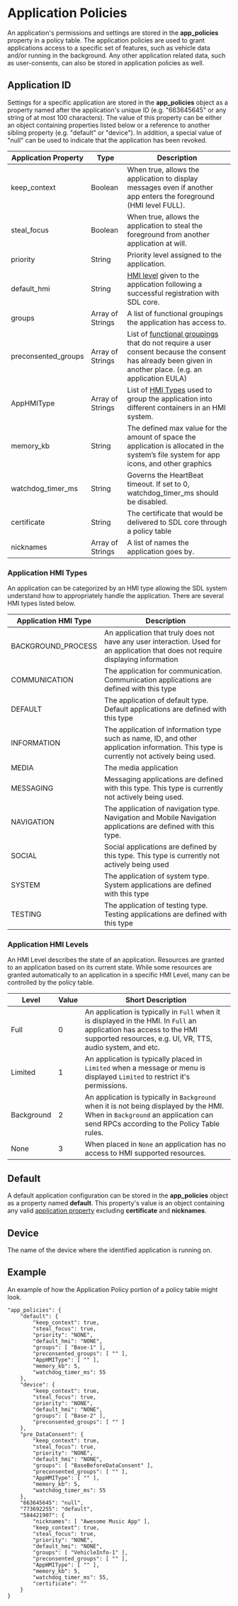 # Application Policies
An application's permissions and settings are stored in the **app_policies** property in a policy table.  The application policies are used to grant applications access to a specific set of features, such as vehicle data and/or running in the background.  Any other application related data, such as user-consents, can also be stored in application policies as well.

## Application ID
Settings for a specific application are stored in the **app_policies** object as a property named after the application's unique ID (e.g. "663645645" or any string of at most 100 characters).  The value of this property can be either an object containing properties listed below or a reference to another sibling property (e.g. "default" or "device").  In addition, a special value of "null" can be used to indicate that the application has been revoked.

<a name="Application-Property"></a>

| Application Property | Type | Description |
| -------- | ---- | ----------- |
| keep_context | Boolean | When true, allows the application to display messages even if another app enters the foreground (HMI level FULL). |
| steal_focus | Boolean | When true, allows the application to steal the foreground from another application at will. |
| priority | String | Priority level assigned to the application. |
| default_hmi | String | [HMI level](#Application-HMI-Levels) given to the application following a successful registration with SDL core. |
| groups | Array of Strings | A list of functional groupings the application has access to. |
| preconsented_groups | Array of Strings | List of [functional groupings](../functional-groupings) that do not require a user consent because the consent has already been given in another place. (e.g. an application EULA) |
| AppHMIType | Array of Strings | List of [HMI Types](#Application-HMI-Types) used to group the application into different containers in an HMI system. |
| memory_kb | String | The defined max value for the amount of space the application is allocated in the system’s file system for app icons, and other graphics |
| watchdog_timer_ms | String | Governs the HeartBeat timeout.  If set to 0, watchdog_timer_ms should be disabled. |
| certificate | String | The certificate that would be delivered to SDL core through a policy table |
| nicknames | Array of Strings | A list of names the application goes by. |

### Application HMI Types
An application can be categorized by an HMI type allowing the SDL system understand how to appropriately handle the application.  There are several HMI types listed below.

<a name="Application-HMI-Types"></a>

| Application HMI Type | Description |
| -------------------- | ----------- |
| BACKGROUND_PROCESS | An application that truly does not have any user interaction. Used for an application that does not require displaying information |
| COMMUNICATION | The application for communication.  Communication applications are defined with this type|
| DEFAULT | The application of default type. Default applications are defined with this type|
| INFORMATION | The application of information type such as name, ID, and other application information.  This type is currently not actively being used.|
| MEDIA | The media application |
| MESSAGING | Messaging applications are defined with this type.  This type is currently not actively being used.|
| NAVIGATION | The application of navigation type.  Navigation and Mobile Navigation applications are defined with this type.|
| SOCIAL | Social applications are defined by this type.  This type is currently not actively being used|
| SYSTEM | The application of system type.  System applications are defined with this type|
| TESTING | The application of testing type.  Testing applications are defined with this type |

<a name="Application-HMI-Levels"></a>

### Application HMI Levels
An HMI Level describes the state of an application.  Resources are granted to an application based on its current state.  While some resources are granted automatically to an application in a specific HMI Level, many can be controlled by the policy table.

| Level | Value | Short Description |
|-------|-------|-------------------|
| Full | 0 | An application is typically in ```Full``` when it is displayed in the HMI.  In ```Full``` an application has access to the HMI supported resources, e.g. UI, VR, TTS, audio system, and etc. |
| Limited | 1 | An application is typically placed in ```Limited``` when a message or menu is displayed ```Limited``` to restrict it's permissions. |
| Background | 2 | An application is typically in ```Background``` when it is not being displayed by the HMI.  When in ```Background``` an application can send RPCs according to the Policy Table rules. |
| None | 3 | When placed in ```None``` an application has no access to HMI supported resources. |


## Default
A default application configuration can be stored in the **app_policies** object as a property named **default**.  This property's value is an object containing any valid [application property](#Application-Property) excluding **certificate** and **nicknames**.

## Device
The name of the device where the identified application is running on.

## Example
An example of how the Application Policy portion of a policy table might look.

    "app_policies": {
        "default": {
            "keep_context": true,
            "steal_focus": true,
            "priority": "NONE",
            "default_hmi": "NONE",
            "groups": [ "Base-1" ],
            "preconsented_groups": [ "" ],
            "AppHMIType": [ "" ],
            "memory_kb": 5,
            "watchdog_timer_ms": 55
        },
        "device": {
            "keep_context": true,
            "steal_focus": true,
            "priority": "NONE",
            "default_hmi": "NONE",
            "groups": [ "Base-2" ],
            "preconsented_groups": [ "" ]
        },
        "pre_DataConsent": {
            "keep_context": true,
            "steal_focus": true,
            "priority": "NONE",
            "default_hmi": "NONE",
            "groups": [ "BaseBeforeDataConsent" ],
            "preconsented_groups": [ "" ],
            "AppHMIType": [ "" ],
            "memory_kb": 5,
            "watchdog_timer_ms": 55
        },
        "663645645": "null",
        "773692255": "default",
        "584421907": {
            "nicknames": [ "Awesome Music App" ],
            "keep_context": true,
            "steal_focus": true,
            "priority": "NONE",
            "default_hmi": "NONE",
            "groups": [ "VehicleInfo-1" ],
            "preconsented_groups": [ "" ],
            "AppHMIType": [ "" ],
            "memory_kb": 5,
            "watchdog_timer_ms": 55,
            "certificate": ""
        }
    }